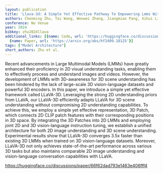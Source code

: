 ```yaml
---
layout: publication
title: 'Llava-3d: A Simple Yet Effective Pathway To Empowering Lmms With 3d-awareness'
authors: Chenming Zhu, Tai Wang, Wenwei Zhang, Jiangmiao Pang, Xihui Liu
conference: No Venue
year: 2024
bibkey: zhu2024llava
additional_links: [{name: Code, url: 'https://huggingface.co/discussions/paper/66f62dad793e1463e406fff4'},
  {name: Paper, url: 'https://arxiv.org/abs/hf2409.18125'}]
tags: ["Model Architecture"]
short_authors: Zhu et al.
---
```

Recent advancements in Large Multimodal Models (LMMs) have greatly enhanced their proficiency in 2D visual understanding tasks, enabling them to effectively process and understand images and videos. However, the development of LMMs with 3D-awareness for 3D scene understanding has been hindered by the lack of large-scale 3D vision-language datasets and powerful 3D encoders. In this paper, we introduce a simple yet effective framework called LLaVA-3D. Leveraging the strong 2D understanding priors from LLaVA, our LLaVA-3D efficiently adapts LLaVA for 3D scene understanding without compromising 2D understanding capabilities. To achieve this, we employ a simple yet effective representation, 3D Patch, which connects 2D CLIP patch features with their corresponding positions in 3D space. By integrating the 3D Patches into 2D LMMs and employing joint 2D and 3D vision-language instruction tuning, we establish a unified architecture for both 2D image understanding and 3D scene understanding. Experimental results show that LLaVA-3D converges 3.5x faster than existing 3D LMMs when trained on 3D vision-language datasets. Moreover, LLaVA-3D not only achieves state-of-the-art performance across various 3D tasks but also maintains comparable 2D image understanding and vision-language conversation capabilities with LLaVA.

https://huggingface.co/discussions/paper/66f62dad793e1463e406fff4